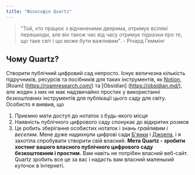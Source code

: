 ```yaml
---
title: "Філософія Quartz"
---
```


> "Той, хто працює з відчиненими дверима, отримує всілякі перешкоди, але він також час від часу отримує підказки про те, що таке світ і що може бути важливим". - Річард Геммінг

## Чому Quartz?
Створити публічний цифровий сад непросто. Існує величезна кількість підручників, ресурсів та посібників для таких інструментів, як [Notion](https://www.notion.so/), [Roam] (https://roamresearch.com/) та [Obsidian] (https://obsidian.md/), але жоден з них не має надзвичайно простих у використанні *безкоштовних* інструментів для публікації цього саду для світу.
Особисто я виявив, що
1. Приємно мати доступ до нотаток з будь-якого місця
2. Наявність публічного цифрового саду спонукає до відкритих розмов
3. Це робить зберігання особистих нотаток і знань *грайливим і веселим*.
Мене дуже надихнули цифрові сади [Б'янки](https://garden.bianca.digital/) і [Джоела](https://joelhooks.com/digital-garden), і я захотіла спробувати створити свій власний.
**Мета Quartz - зробити хостинг вашого власного публічного цифрового саду безкоштовним і простим.** Вам навіть не потрібен власний веб-сайт. Quartz зробить все це за вас і надасть вам власний маленький куточок в Інтернеті.
